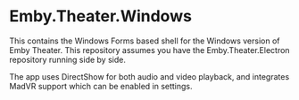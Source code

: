# Emby.Theater.Windows

This contains the Windows Forms based shell for the Windows version of Emby Theater. This repository assumes you have the Emby.Theater.Electron repository running side by side.

The app uses DirectShow for both audio and video playback, and integrates MadVR support which can be enabled in settings.